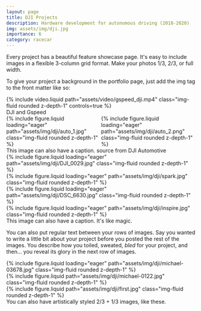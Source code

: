 ```yaml
---
layout: page
title: DJI Projects
description: Hardware development for autonomous driving (2018-2020)
img: assets/img/dji.jpg
importance: 6
category: racecar
---
```


Every project has a beautiful feature showcase page.
It's easy to include images in a flexible 3-column grid format.
Make your photos 1/3, 2/3, or full width.

To give your project a background in the portfolio page, just add the img tag to the front matter like so:

<div class="row">
    <div class="col-sm mt-3 mt-md-0">
        {% include video.liquid path="assets/video/gspeed_dji.mp4" class="img-fluid rounded z-depth-1" controls=true %}
    </div>
</div>
<div class="caption">
    DJI and Gspeed
</div>

<div class="row" style="display: flex;">
    <div class="col-sm mt-3 mt-md-0" style="flex: 1;">
        {% include figure.liquid loading="eager" path="assets/img/dji/auto_1.jpg" class="img-fluid rounded z-depth-1" %}
    </div>
    <div class="col-sm mt-3 mt-md-0" style="flex: 1;">
        {% include figure.liquid loading="eager" path="assets/img/dji/auto_2.png" class="img-fluid rounded z-depth-1" %}
    </div>
</div>
<div class="caption">
    This image can also have a caption. source from DJI Automotive
</div>

<div class="row">
    <div class="col-sm mt-3 mt-md-0">
        {% include figure.liquid loading="eager" path="assets/img/dji/DJI_0029.jpg" class="img-fluid rounded z-depth-1" %}
    </div>
    <div class="col-sm mt-3 mt-md-0">
        {% include figure.liquid loading="eager" path="assets/img/dji/spark.jpg" class="img-fluid rounded z-depth-1" %}
    </div>
    <div class="col-sm mt-3 mt-md-0">
        {% include figure.liquid loading="eager" path="assets/img/dji/DSC_6630.jpg" class="img-fluid rounded z-depth-1" %}
    </div>
</div>
<div class="row">
    <div class="col-sm mt-3 mt-md-0">
        {% include figure.liquid loading="eager" path="assets/img/dji/inspire.jpg" class="img-fluid rounded z-depth-1" %}
    </div>
</div>
<div class="caption">
    This image can also have a caption. It's like magic.
</div>

You can also put regular text between your rows of images.
Say you wanted to write a little bit about your project before you posted the rest of the images.
You describe how you toiled, sweated, _bled_ for your project, and then... you reveal its glory in the next row of images.

<div class="row">
    <div class="col-sm mt-3 mt-md-0">
        {% include figure.liquid loading="eager" path="assets/img/dji/michael-03678.jpg" class="img-fluid rounded z-depth-1" %}
    </div>
</div>
<div class="row">
    <div class="col-sm mt-3 mt-md-0">
        {% include figure.liquid path="assets/img/dji/michael-0122.jpg" class="img-fluid rounded z-depth-1" %}
    </div>
    <div class="col-sm mt-3 mt-md-0">
        {% include figure.liquid path="assets/img/dji/first.jpg" class="img-fluid rounded z-depth-1" %}
    </div>
</div>
<div class="caption">
    You can also have artistically styled 2/3 + 1/3 images, like these.
</div>
